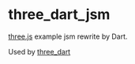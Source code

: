 # three_dart_jsm

[three.js](https://github.com/mrdoob/three.js/) example jsm rewrite by Dart.

Used by [three_dart](https://github.com/nyaneet/three_dart)